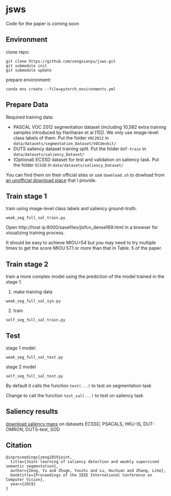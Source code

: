 # jsws
Code for the paper is coming soon

## Environment
clone repo:
```
git clone https://github.com/zengxianyu/jsws.git
git submodule init 
git submodule update
```

prepare environment:
```
conda env create --file=pytorch_environments.yml
```

## Prepare Data
Required training data: 
* PASCAL VOC 2012 segmentation dataset (including 10,582 extra training samples introduced by Hariharan et al [15]). We only use image-level class labels of them. Put the folder ```VOC2012``` in ```data/datasets/segmentation_Dataset/VOCdevkit/```
* DUTS saliency dataset training split. Put the folder ```DUT-train``` in ```data/datasets/saliency_Dataset/```
* (Optional) ECSSD dataset for test and validation on saliency task.  Put the folder ```ECSSD``` in ```data/datasets/saliency_Dataset/```

You can find them on their official sites or use ```download.sh``` to dowload from [an unofficial download place](http://ok.i68h.cn:8000/) that I provide. 

## Train stage 1
train using image-level class labels and saliency ground-truth:

```shell
weak_seg_full_sal_train.py
```

Open http://host ip:8000/savefiles/jlsfcn_dense169.html in a browser for visualizing training process. 

It should be easy to achieve MIOU>54 but you may need to try multiple times to get the score MIOU 57.1 or more than that in Table. 5 of the paper. 

## Train stage 2
train a more complex model using the prediction of the model trained in the stage 1. 

1. make training data

```
weak_seg_full_sal_syn.py
```

2. train

```
self_seg_full_sal_train.py
```

## Test
stage 1 model:
```
weak_seg_full_sal_test.py
```

stage 2 model
```
self_seg_full_sal_test.py
```
By default it calls the function ```test(...)``` to test on segmentation task

Change to call the function ```test_sal(...)``` to test on saliency task

## Saliency results

[download saliency maps](http://ok.i68h.cn:8000/JLWS-sal.zip) on datasets ECSSD, PSACALS, HKU-IS, DUT-OMRON, DUTS-test, SOD

## Citation
```
@inproceedings{zeng2019joint,
  title={Joint learning of saliency detection and weakly supervised semantic segmentation},
  author={Zeng, Yu and Zhuge, Yunzhi and Lu, Huchuan and Zhang, Lihe},
  booktitle={Proceedings of the IEEE International Conference on Computer Vision},
  year={2019}
}
```
